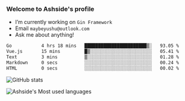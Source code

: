 ### Welcome to Ashside's profile

- I’m currently working on `Gin Framework`
- Email `maybeyushu@outlook.com`
- Ask me about anything!

<!--START_SECTION:waka-->

```txt
Go           4 hrs 18 mins   ███████████████████████▒░   93.05 %
Vue.js       15 mins         █▒░░░░░░░░░░░░░░░░░░░░░░░   05.41 %
Text         3 mins          ▒░░░░░░░░░░░░░░░░░░░░░░░░   01.28 %
Markdown     0 secs          ░░░░░░░░░░░░░░░░░░░░░░░░░   00.24 %
HTML         0 secs          ░░░░░░░░░░░░░░░░░░░░░░░░░   00.02 %
```

<!--END_SECTION:waka-->

![GitHub stats](https://github-readme-stats.vercel.app/api?username=Ashside)

![Ashside's Most used languages](https://github-readme-stats.vercel.app/api/top-langs/?username=Ashside&layout=compact&hide_border=true&langs_count=10)



